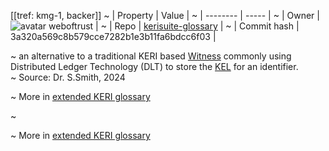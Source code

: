 [[tref: kmg-1, backer]]
~ | Property | Value |
~ | -------- | ----- |
~ | Owner | ![avatar](https://avatars.githubusercontent.com/u/82824804?v=4) weboftrust |
~ | Repo | [kerisuite-glossary](https://github.com/weboftrust/kerisuite-glossary) |
~ | Commit hash | 3a320a569c8b579cce7282b1e3b11fa6bdcc6f03 |

~ an alternative to a traditional KERI based [Witness](https://trustoverip.github.io/tswg-keri-specification/#term:witness) commonly using Distributed Ledger Technology (DLT) to store the [KEL](https://trustoverip.github.io/tswg-keri-specification/#term:kel) for an identifier.   
~ Source: Dr. S.Smith, 2024

~ More in <a href="https://weboftrust.github.io/WOT-terms/docs/glossary/backer">extended KERI glossary</a>

~ <span style="display: none;">End of included external content. Add your optional custom content below.</span>

~ More in <a href="https://weboftrust.github.io/WOT-terms/docs/glossary/backer">extended KERI glossary</a>
